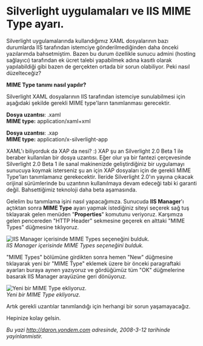 # Silverlight uygulamaları ve IIS MIME Type ayarı. 

Silverlight uygulamalarında kullandığımız XAML dosyalarının bazı
durumlarda IIS tarafından istemciye gönderilmediğinden daha önceki
yazılarımda bahsetmiştim. Bazen bu durum özellikle sunucu admini
(hosting sağlayıcı) tarafından ek ücret talebi yapabilmek adına kasıtlı
olarak yapılabildiği gibi bazen de gerçekten ortada bir sorun
olabiliyor. Peki nasıl düzelteceğiz?

**MIME Type tanımı nasıl yapılır?**

Silverlight XAML dosyalarının IIS tarafından istemciye sunulabilmesi
için aşağıdaki şekilde gerekli MIME type'ların tanımlanması gerecektir.

**Dosya uzantısı**: .xaml\
 **MIME type:** application/xaml+xml

**Dosya uzantısı**: .xap\
 **MIME type:** application/x-silverlight-app

XAML'ı biliyorduk da XAP da nesi? :) XAP şu an Silverlight 2.0 Beta 1
ile beraber kullanılan bir dosya uzantısı. Eğer olur ya bir fantezi
çerçevesinde Silverlight 2.0 Beta 1 ile sanal makinenizde
geliştirdiğiniz bir uygulamayı sunucuya koymak isterseniz şu an için XAP
dosyaları için de gerekli MIME Type'ları tanımlamanız gerekecektir.
İleride Silverlight 2.0'ın yayına çıkacak orijinal sürümlerinde bu
uzantının kullanılmaya devam edeceği tabi ki garanti değil.
Bahsettiğimiz teknoloji daha beta aşamasında.

Gelelim bu tanımlama işini nasıl yapacağımıza. Sunucuda **IIS
Manager**'ı açtıktan sonra **MIME Type** ayarı yapmak istediğiniz siteyi
seçerek sağ tuş tıklayarak gelen menüden "**Properties**" komutunu
veriyoruz. Karşımıza gelen pencereden "HTTP Header" sekmesine geçerek en
alttaki "MIME Types" düğmesine tıklıyoruz.

![IIS Manager içerisinde MIME Types seçeneğini
bulduk.](media/Silverlight_uygulamalari_ve_IIS_MIME_Type_ayari/12032008_2.png)\
*IIS Manager içerisinde MIME Types seçeneğini bulduk.*

"MIME Types" bölümüne girdikten sonra hemen "New" düğmesine tıklayarak
yeni bir "MIME Type" eklemek üzere bir önceki paragraftaki ayarları
buraya aynen yazıyoruz ve gördüğümüz tüm "OK" düğmelerine basarak IIS
Manager arayüzüne geri dönüyoruz.

![Yeni bir MIME Type
ekliyoruz.](media/Silverlight_uygulamalari_ve_IIS_MIME_Type_ayari/12032008_1.jpg)\
*Yeni bir MIME Type ekliyoruz.*

Artık gerekli uzantılar tanımlandığı için herhangi bir sorun
yaşamayacağız.

Hepinize kolay gelsin.


*Bu yazi http://daron.yondem.com adresinde, 2008-3-12 tarihinde yayinlanmistir.*